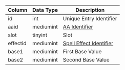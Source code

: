 | Column   | Data Type | Description                                                                                    |
| -------- | --------- | ---------------------------------------------------------------------------------------------- |
| id       | int       | Unique Entry Identifier                                                                        |
| aaid     | mediumint | [AA Identifier](aa_ability.md)                                                                 |
| slot     | tinyint   | Slot                                                                                           |
| effectid | mediumint | [Spell Effect Identifier](hhttps://eqemu.gitbook.io/server/categories/spells/spell-effect-ids) |
| base1    | mediumint | First Base Value                                                                               |
| base2    | mediumint | Second Base Value                                                                              |